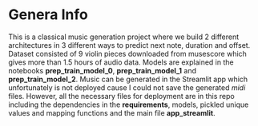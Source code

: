 # Genera Info
This is a classical music generation project where we build 2 different architectures in 3 different ways to predict next note, duration and offset. Dataset consisted of 9 violin pieces downloaded from musescore which gives more than 1.5 hours of audio data. Models are explained in the notebooks **prep_train_model_0**, **prep_train_model_1** and **prep_train_model_2**. Music can be generated in the Streamlit app which unfortunately is not deployed cause I could not save the generated *midi* files. However, all the necessary files for deployment are in this repo including the dependencies in the **requirements**, models, pickled unique values and mapping functions and the main file **app_streamlit**.
